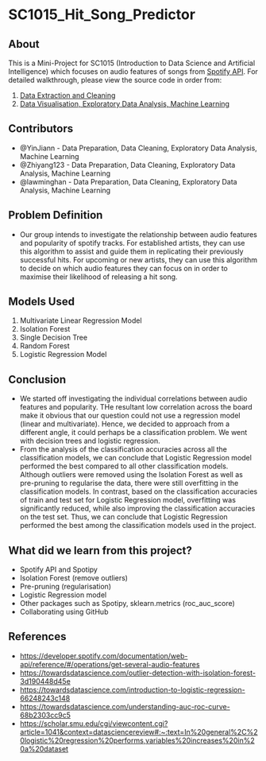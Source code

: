 # SC1015_Hit_Song_Predictor
## About 
This is a Mini-Project for SC1015 (Introduction to Data Science and Artificial Intelligence) which focuses on audio features of songs from [Spotify API](https://developer.spotify.com/documentation/web-api/reference/#/operations/get-several-audio-features). For detailed walkthrough, please view the source code in order from:

1. [Data Extraction and Cleaning](https://github.com/Zhiyang123/SC1015_Hit_Song_Predictor/blob/main/Audio_Features.ipynb)
2. [Data Visualisation, Exploratory Data Analysis, Machine Learning](https://github.com/Zhiyang123/SC1015_Hit_Song_Predictor/blob/main/SC1015_Group1_DSAI_Project%20.ipynb)

## Contributors

- @YinJiann - Data Preparation, Data Cleaning, Exploratory Data Analysis, Machine Learning
- @Zhiyang123 - Data Preparation, Data Cleaning, Exploratory Data Analysis, Machine Learning
- @lawminghan - Data Preparation, Data Cleaning, Exploratory Data Analysis, Machine Learning

## Problem Definition 

- Our group intends to investigate the relationship between audio features and popularity of spotify tracks. For established artists, they can use this algorithm to assist and guide them in replicating their previously successful hits. For upcoming or new artists, they can use this algorithm to decide on which audio features they can focus on in order to maximise their likelihood of releasing a hit song. 

## Models Used
1. Multivariate Linear Regression Model 
2. Isolation Forest
3. Single Decision Tree
4. Random Forest 
5. Logistic Regression Model

## Conclusion 

- We started off investigating the individual correlations between audio features and popularity. THe resultant low correlation across the board make it obvious that our question could not use a regression model (linear and multivariate). Hence, we decided to approach from a different angle, it could perhaps be a classification problem. We went with decision trees and logistic regression. 
- From the analysis of the classification accuracies across all the classification models, we can conclude that Logistic Regression model performed the best compared to all other classification models. Although outliers were removed using the Isolation Forest as well as pre-pruning to regularise the data, there were still overfitting in the classification models. In contrast, based on the classification accuracies of train and test set for Logistic Regression model, overfitting was significantly reduced, while also improving the classification accuracies on the test set. Thus, we can conclude that Logistic Regression performed the best among the classification models used in the project. 

## What did we learn from this project?

- Spotify API and Spotipy 
- Isolation Forest (remove outliers)
- Pre-pruning (regularisation)
- Logistic Regression model 
- Other packages such as Spotipy, sklearn.metrics (roc_auc_score)
- Collaborating using GitHub

## References

- <https://developer.spotify.com/documentation/web-api/reference/#/operations/get-several-audio-features>
- <https://towardsdatascience.com/outlier-detection-with-isolation-forest-3d190448d45e>
- <https://towardsdatascience.com/introduction-to-logistic-regression-66248243c148>
- <https://towardsdatascience.com/understanding-auc-roc-curve-68b2303cc9c5>
- <https://scholar.smu.edu/cgi/viewcontent.cgi?article=1041&context=datasciencereview#:~:text=In%20general%2C%20logistic%20regression%20performs,variables%20increases%20in%20a%20dataset>
